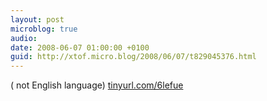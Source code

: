 ```yaml
---
layout: post
microblog: true
audio: 
date: 2008-06-07 01:00:00 +0100
guid: http://xtof.micro.blog/2008/06/07/t829045376.html
---
```

( not English language)
[tinyurl.com/6lefue](http://tinyurl.com/6lefue)
